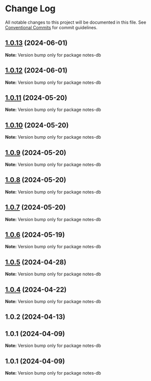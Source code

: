 # Change Log

All notable changes to this project will be documented in this file.
See [Conventional Commits](https://conventionalcommits.org) for commit guidelines.

## [1.0.13](https://github.com/Kallenju/notes/compare/notes-db@1.0.12...notes-db@1.0.13) (2024-06-01)

**Note:** Version bump only for package notes-db





## [1.0.12](https://github.com/Kallenju/notes/compare/notes-db@1.0.9...notes-db@1.0.12) (2024-06-01)

**Note:** Version bump only for package notes-db





## [1.0.11](https://github.com/Kallenju/notes/compare/notes-db@1.0.9...notes-db@1.0.11) (2024-05-20)

**Note:** Version bump only for package notes-db





## [1.0.10](https://github.com/Kallenju/notes/compare/notes-db@1.0.9...notes-db@1.0.10) (2024-05-20)

**Note:** Version bump only for package notes-db





## [1.0.9](https://github.com/Kallenju/notes/compare/notes-db@1.0.8...notes-db@1.0.9) (2024-05-20)

**Note:** Version bump only for package notes-db





## [1.0.8](https://github.com/Kallenju/notes/compare/notes-db@1.0.7...notes-db@1.0.8) (2024-05-20)

**Note:** Version bump only for package notes-db





## [1.0.7](https://github.com/Kallenju/notes/compare/notes-db@1.0.6...notes-db@1.0.7) (2024-05-20)

**Note:** Version bump only for package notes-db





## [1.0.6](https://github.com/Kallenju/notes/compare/notes-db@1.0.5...notes-db@1.0.6) (2024-05-19)

**Note:** Version bump only for package notes-db





## [1.0.5](https://github.com/Kallenju/notes/compare/notes-db@1.0.4...notes-db@1.0.5) (2024-04-28)

**Note:** Version bump only for package notes-db





## [1.0.4](https://github.com/Kallenju/notes/compare/notes-db@1.0.2...notes-db@1.0.4) (2024-04-22)

**Note:** Version bump only for package notes-db





## 1.0.2 (2024-04-13)



## 1.0.1 (2024-04-09)

**Note:** Version bump only for package notes-db





## 1.0.1 (2024-04-09)

**Note:** Version bump only for package notes-db
